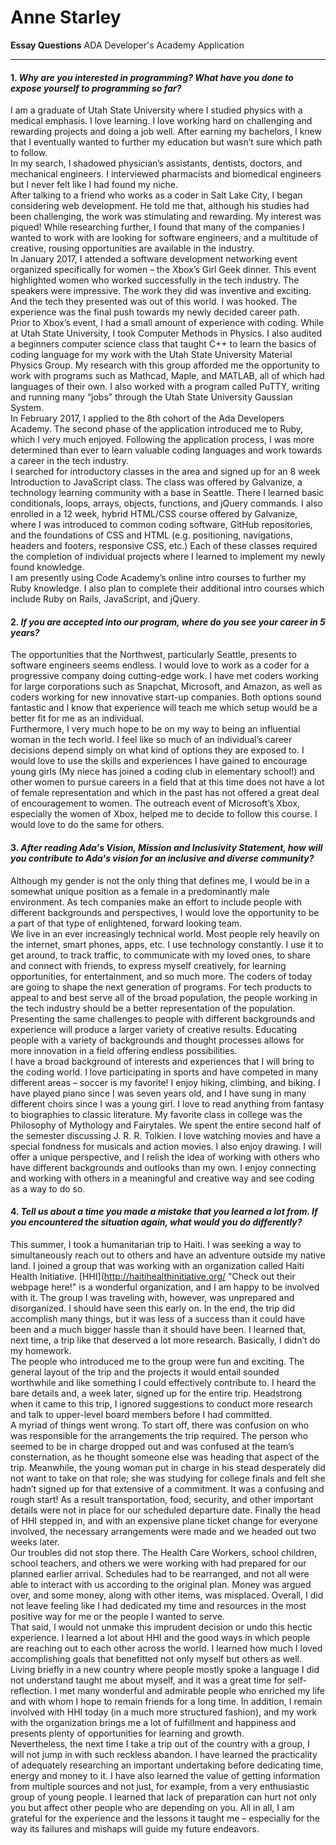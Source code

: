 
# Anne Starley  
**Essay Questions** ADA Developer's Academy Application  
_________________________________________________  
#### 1. *Why are you interested in programming? What have you done to expose yourself to programming so far?*  
I am a graduate of Utah State University where I studied physics with a medical emphasis. I love learning. I love working hard on challenging and rewarding projects and doing a job well. After earning my bachelors, I knew that I eventually wanted to further my education but wasn’t sure which path to follow.  
In my search, I shadowed physician’s assistants, dentists, doctors, and mechanical engineers. I interviewed pharmacists and biomedical engineers but I never felt like I had found my niche.  
After talking to a friend who works as a coder in Salt Lake City, I began considering web development. He told me that, although his studies had been challenging, the work was stimulating and rewarding. My interest was piqued! While researching further, I found that many of the companies I wanted to work with are looking for software engineers, and a multitude of creative, rousing opportunities are available in the industry.  
In January 2017, I attended a software development networking event organized specifically for women – the Xbox’s Girl Geek dinner. This event highlighted women who worked successfully in the tech industry. The speakers were impressive. The work they did was inventive and exciting. And the tech they presented was out of this world. I was hooked. The experience was the final push towards my newly decided career path.  
Prior to Xbox’s event, I had a small amount of experience with coding. While at Utah State University, I took Computer Methods in Physics. I also audited a beginners computer science class that taught C++ to learn the basics of coding language for my work with the Utah State University Material Physics Group. My research with this group afforded me the opportunity to work with programs such as Mathcad, Maple, and MATLAB, all of which had languages of their own. I also worked with a program called PuTTY, writing and running many “jobs” through the Utah State University Gaussian System.  
In February 2017, I applied to the 8th cohort of the Ada Developers Academy. The second phase of the application introduced me to Ruby, which I very much enjoyed. Following the application process, I was more determined than ever to learn valuable coding languages and work towards a career in the tech industry.  
I searched for introductory classes in the area and signed up for an 8 week Introduction to JavaScript class. The class was offered by Galvanize, a technology learning community with a base in Seattle. There I learned basic conditionals, loops, arrays, objects, functions, and jQuery commands. I also enrolled in a 12 week, hybrid HTML/CSS course offered by Galvanize, where I was introduced to common coding software, GitHub repositories, and the foundations of CSS and HTML (e.g. positioning, navigations, headers and footers, responsive CSS, etc.) Each of these classes required the completion of individual projects where I learned to implement my newly found knowledge.  
I am presently using Code Academy’s online intro courses to further my Ruby knowledge. I also plan to complete their additional intro courses which include Ruby on Rails, JavaScript, and jQuery.  
  

#### 2. *If you are accepted into our program, where do you see your career in 5 years?*  
The opportunities that the Northwest, particularly Seattle, presents to software engineers seems endless. I would love to work as a coder for a progressive company doing cutting-edge work. I have met coders working for large corporations such as Snapchat, Microsoft, and Amazon, as well as coders working for new innovative start-up companies. Both options sound fantastic and I know that experience will teach me which setup would be a better fit for me as an individual.  
Furthermore, I very much hope to be on my way to being an influential woman in the tech world. I feel like so much of an individual’s career decisions depend simply on what kind of options they are exposed to. I would love to use the skills and experiences I have gained to encourage young girls (My niece has joined a coding club in elementary school!) and other women to pursue careers in a field that at this time does not have a lot of female representation and which in the past has not offered a great deal of encouragement to women. The outreach event of Microsoft’s Xbox, especially the women of Xbox, helped me to decide to follow this course. I would love to do the same for others.   

#### 3. *After reading Ada's Vision, Mission and Inclusivity Statement, how will you contribute to Ada's vision for an inclusive and diverse community?*  
Although my gender is not the only thing that defines me, I would be in a somewhat unique position as a female in a predominantly male environment. As tech companies make an effort to include people with different backgrounds and perspectives, I would love the opportunity to be a part of that type of enlightened, forward looking team.  
We live in an ever increasingly technical world. Most people rely heavily on the internet, smart phones, apps, etc. I use technology constantly. I use it to get around, to track traffic, to communicate with my loved ones, to share and connect with friends, to express myself creatively, for learning opportunities, for entertainment, and so much more. The coders of today are going to shape the next generation of programs. For tech products to appeal to and best serve all of the broad population, the people working in the tech industry should be a better representation of the population.  
Presenting the same challenges to people with different backgrounds and experience will produce a larger variety of creative results. Educating people with a variety of backgrounds and thought processes allows for more innovation in a field offering endless possibilities.  
I have a broad background of interests and experiences that I will bring to the coding world. I love participating in sports and have competed in many different areas – soccer is my favorite! I enjoy hiking, climbing, and biking. I have played piano since I was seven years old, and I have sung in many different choirs since I was a young girl. I love to read anything from fantasy to biographies to classic literature. My favorite class in college was the Philosophy of Mythology and Fairytales. We spent the entire second half of the semester discussing J. R. R. Tolkien. I love watching movies and have a special fondness for musicals and action movies. I also enjoy drawing. I will offer a unique perspective, and I relish the idea of working with others who have different backgrounds and outlooks than my own. I enjoy connecting and working with others in a meaningful and creative way and see coding as a way to do so.  

#### 4. *Tell us about a time you made a mistake that you learned a lot from. If you encountered the situation again, what would you do differently?*  
This summer, I took a humanitarian trip to Haiti. I was seeking a way to simultaneously reach out to others and have an adventure outside my native land. I joined a group that was working with an organization called Haiti Health Initiative. [HHI](http://haitihealthinitiative.org/ "Check out their webpage here!" is a wonderful organization, and I am happy to be involved with it. The group I was traveling with, however, was unprepared and disorganized. I should have seen this early on. In the end, the trip did accomplish many things, but it was less of a success than it could have been and a much bigger hassle than it should have been. I learned that, next time, a trip like that deserved a lot more research. Basically, I didn’t do my homework.  
The people who introduced me to the group were fun and exciting. The general layout of the trip and the projects it would entail sounded worthwhile and like something I could effectively contribute to. I heard the bare details and, a week later, signed up for the entire trip. Headstrong when it came to this trip, I ignored suggestions to conduct more research and talk to upper-level board members before I had committed.  
A myriad of things went wrong. To start off, there was confusion on who was responsible for the arrangements the trip required. The person who seemed to be in charge dropped out and was confused at the team’s consternation, as he thought someone else was heading that aspect of the trip. Meanwhile, the young woman put in charge in his stead desperately did not want to take on that role; she was studying for college finals and felt she hadn’t signed up for that extensive of a commitment. It was a confusing and rough start! As a result transportation, food, security, and other important details were not in place for our scheduled departure date. Finally the head of HHI stepped in, and with an expensive plane ticket change for everyone involved, the necessary arrangements were made and we headed out two weeks later.  
Our troubles did not stop there. The Health Care Workers, school children, school teachers, and others we were working with had prepared for our planned earlier arrival. Schedules had to be rearranged, and not all were able to interact with us according to the original plan. Money was argued over, and some money, along with other items, was misplaced. Overall, I did not leave feeling like I had dedicated my time and resources in the most positive way for me or the people I wanted to serve.  
That said, I would not unmake this imprudent decision or undo this hectic experience. I learned a lot about HHI and the good ways in which people are reaching out to each other across the world. I learned how much I loved accomplishing goals that benefitted not only myself but others as well. Living briefly in a new country where people mostly spoke a language I did not understand taught me about myself, and it was a great time for self-reflection. I met many wonderful and admirable people who enriched my life and with whom I hope to remain friends for a long time. In addition, I remain involved with HHI today (in a much more structured fashion), and my work with the organization brings me a lot of fulfillment and happiness and presents plenty of opportunities for learning and growth.  
Nevertheless, the next time I take a trip out of the country with a group, I will not jump in with such reckless abandon. I have learned the practicality of adequately researching an important undertaking before dedicating time, energy and money to it. I have also learned the value of getting information from multiple sources and not just, for example, from a very enthusiastic group of young people. I learned that lack of preparation can hurt not only you but affect other people who are depending on you. All in all, I am grateful for the experience and the lessons it taught me – especially for the way its failures and mishaps will guide my future endeavors.  
